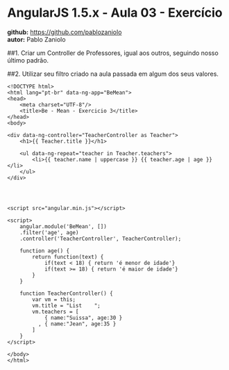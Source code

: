 # AngularJS 1.5.x - Aula 03 - Exercício  

**github:** https://github.com/pablozaniolo  
**autor:** Pablo Zaniolo


##1. Criar um Controller de Professores, igual aos outros, seguindo nosso último padrão.

##2. Utilizar seu filtro criado na aula passada em algum dos seus valores.

```
<!DOCTYPE html>
<html lang="pt-br" data-ng-app="BeMean">
<head>
	<meta charset="UTF-8"/>
	<title>Be - Mean - Exercicio 3</title>
</head>
<body>

<div data-ng-controller="TeacherController as Teacher">
	<h1>{{ Teacher.title }}</h1>

	<ul data-ng-repeat="teacher in Teacher.teachers">
		<li>{{ teacher.name | uppercase }} {{ teacher.age | age }}</li>
	</ul>
</div>




<script src="angular.min.js"></script>

<script>
	angular.module('BeMean', [])
	.filter('age', age)
	.controller('TeacherController', TeacherController);

	function age() {
		return function(text) {
			if(text < 18) { return 'é menor de idade'}
			if(text >= 18) { return 'é maior de idade'}
		}
	}

	function TeacherController() {
		var vm = this;
		vm.title = "List	";
		vm.teachers = [
			{ name:"Suissa", age:30 }
		  , { name:"Jean", age:35 }
		]
	}
</script>
	
</body>
</html>

```